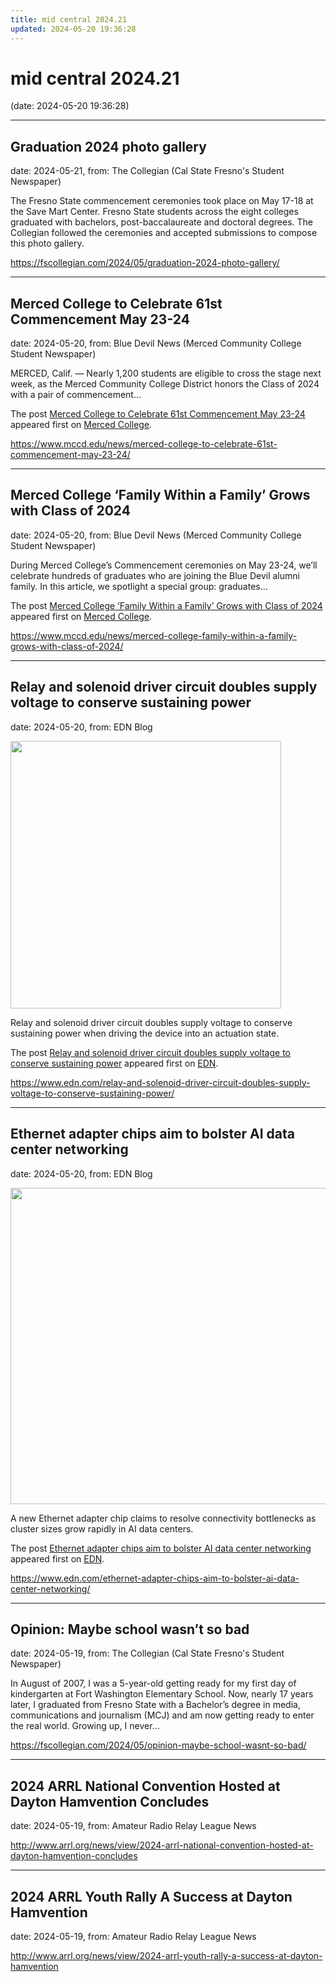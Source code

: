 ```yaml
---
title: mid central 2024.21
updated: 2024-05-20 19:36:28
---
```


# mid central 2024.21

(date: 2024-05-20 19:36:28)

---

## Graduation 2024 photo gallery

date: 2024-05-21, from: The Collegian (Cal State Fresno's Student Newspaper)

The Fresno State commencement ceremonies took place on May 17-18 at the Save Mart Center. Fresno State students across the eight colleges graduated with bachelors, post-baccalaureate and doctoral degrees. The Collegian followed the ceremonies and accepted submissions to compose this photo gallery. 

<https://fscollegian.com/2024/05/graduation-2024-photo-gallery/>

---

## Merced College to Celebrate 61st Commencement May 23-24

date: 2024-05-20, from: Blue Devil News (Merced Community College Student Newspaper)

<p>MERCED, Calif. — Nearly 1,200 students are eligible to cross the stage next week, as the Merced Community College District honors the Class of 2024 with a pair of commencement&#8230;</p>
<p>The post <a href="https://www.mccd.edu/news/merced-college-to-celebrate-61st-commencement-may-23-24/">Merced College to Celebrate 61st Commencement May 23-24</a> appeared first on <a href="https://www.mccd.edu">Merced College</a>.</p>
 

<https://www.mccd.edu/news/merced-college-to-celebrate-61st-commencement-may-23-24/>

---

## Merced College ‘Family Within a Family’ Grows with Class of 2024

date: 2024-05-20, from: Blue Devil News (Merced Community College Student Newspaper)

<p>During Merced College’s Commencement ceremonies on May 23-24, we’ll celebrate hundreds of graduates who are joining the Blue Devil alumni family. In this article, we spotlight a special group: graduates&#8230;</p>
<p>The post <a href="https://www.mccd.edu/news/merced-college-family-within-a-family-grows-with-class-of-2024/">Merced College ‘Family Within a Family’ Grows with Class of 2024</a> appeared first on <a href="https://www.mccd.edu">Merced College</a>.</p>
 

<https://www.mccd.edu/news/merced-college-family-within-a-family-grows-with-class-of-2024/>

---

## Relay and solenoid driver circuit doubles supply voltage to conserve sustaining power

date: 2024-05-20, from: EDN Blog

<img width="433" height="428" src="https://www.edn.com/wp-content/uploads/VoltageDoubleRelay_Figure2.png?fit=433%2C428" class="webfeedsFeaturedVisual wp-post-image" alt="" style="display: block; margin-bottom: 5px; clear:both;max-width: 100%;" link_thumbnail="" decoding="async" fetchpriority="high" srcset="https://www.edn.com/wp-content/uploads/VoltageDoubleRelay_Figure2.png?w=433 433w, https://www.edn.com/wp-content/uploads/VoltageDoubleRelay_Figure2.png?w=300 300w" sizes="(max-width: 433px) 100vw, 433px" /><p>Relay and solenoid driver circuit doubles supply voltage to conserve sustaining power when driving the device into an actuation state.</p>
<p>The post <a href="https://www.edn.com/relay-and-solenoid-driver-circuit-doubles-supply-voltage-to-conserve-sustaining-power/" data-wpel-link="internal">Relay and solenoid driver circuit doubles supply voltage to conserve sustaining power</a> appeared first on <a href="https://www.edn.com" data-wpel-link="internal">EDN</a>.</p>
 

<https://www.edn.com/relay-and-solenoid-driver-circuit-doubles-supply-voltage-to-conserve-sustaining-power/>

---

## Ethernet adapter chips aim to bolster AI data center networking

date: 2024-05-20, from: EDN Blog

<img width="623" height="506" src="https://www.edn.com/wp-content/uploads/Ethernet-adapter-Broadcom.jpg?fit=623%2C506" class="webfeedsFeaturedVisual wp-post-image" alt="" style="display: block; margin-bottom: 5px; clear:both;max-width: 100%;" link_thumbnail="" decoding="async" loading="lazy" srcset="https://www.edn.com/wp-content/uploads/Ethernet-adapter-Broadcom.jpg?w=623 623w, https://www.edn.com/wp-content/uploads/Ethernet-adapter-Broadcom.jpg?w=300 300w" sizes="(max-width: 623px) 100vw, 623px" /><p>A new Ethernet adapter chip claims to resolve connectivity bottlenecks as cluster sizes grow rapidly in AI data centers.</p>
<p>The post <a href="https://www.edn.com/ethernet-adapter-chips-aim-to-bolster-ai-data-center-networking/" data-wpel-link="internal">Ethernet adapter chips aim to bolster AI data center networking</a> appeared first on <a href="https://www.edn.com" data-wpel-link="internal">EDN</a>.</p>
 

<https://www.edn.com/ethernet-adapter-chips-aim-to-bolster-ai-data-center-networking/>

---

## Opinion: Maybe school wasn’t so bad

date: 2024-05-19, from: The Collegian (Cal State Fresno's Student Newspaper)

In August of 2007, I was a 5-year-old getting ready for my first day of kindergarten at Fort Washington Elementary School. Now, nearly 17 years later, I graduated from Fresno State with a Bachelor&#8217;s degree in media, communications and journalism (MCJ) and am now getting ready to enter the real world. Growing up, I never... 

<https://fscollegian.com/2024/05/opinion-maybe-school-wasnt-so-bad/>

---

## 2024 ARRL National Convention Hosted at Dayton Hamvention Concludes

date: 2024-05-19, from: Amateur Radio Relay League News

 

<http://www.arrl.org/news/view/2024-arrl-national-convention-hosted-at-dayton-hamvention-concludes>

---

## 2024 ARRL Youth Rally A Success at Dayton Hamvention

date: 2024-05-19, from: Amateur Radio Relay League News

 

<http://www.arrl.org/news/view/2024-arrl-youth-rally-a-success-at-dayton-hamvention>

